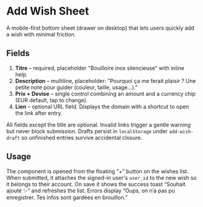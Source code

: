 # Add Wish Sheet

A mobile-first bottom sheet (drawer on desktop) that lets users quickly add a wish with minimal friction.

## Fields
1. **Titre** – required, placeholder "Bouilloire inox silencieuse" with inline help.
2. **Description** – multiline, placeholder: "Pourquoi ça me ferait plaisir ? Une petite note pour guider (couleur, taille, usage…)."
3. **Prix + Devise** – single control combining an amount and a currency chip (EUR default, tap to change).
4. **Lien** – optional URL field. Displays the domain with a shortcut to open the link after entry.

All fields except the title are optional. Invalid links trigger a gentle warning but never block submission. Drafts persist in `localStorage` under `add-wish-draft` so unfinished entries survive accidental closure.

## Usage
The component is opened from the floating “+” button on the wishes list. When submitted, it attaches the signed-in user's `user_id` to the new wish so it belongs to their account. On save it shows the success toast “Souhait ajouté ✨” and refreshes the list. Errors display “Oups, on n’a pas pu enregistrer. Tes infos sont gardées en brouillon.”

